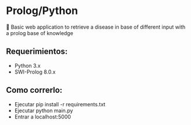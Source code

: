 # Prolog/Python 
:hospital: Basic web application to retrieve a disease in base of different input with a prolog base of knowledge

## Requerimientos:

- Python 3.x
- SWI-Prolog 8.0.x

## Como correrlo:
- Ejecutar pip install -r requirements.txt
- Ejecutar python main.py
- Entrar a localhost:5000
